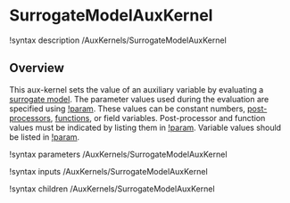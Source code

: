 # SurrogateModelAuxKernel

!syntax description /AuxKernels/SurrogateModelAuxKernel

## Overview

This aux-kernel sets the value of an auxiliary variable by evaluating a [surrogate model](Surrogates/index.md). The parameter values used during the evaluation are specified using [!param](/AuxKernels/SurrogateModelAuxKernel/parameters). These values can be constant numbers, [post-processors](Postprocessors/index.md), [functions](Functions/index.md), or field variables. Post-processor and function values must be indicated by listing them in [!param](/AuxKernels/SurrogateModelAuxKernel/scalar_parameters). Variable values should be listed in [!param](/AuxKernels/SurrogateModelAuxKernel/coupled_variables).

!syntax parameters /AuxKernels/SurrogateModelAuxKernel

!syntax inputs /AuxKernels/SurrogateModelAuxKernel

!syntax children /AuxKernels/SurrogateModelAuxKernel
